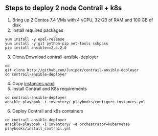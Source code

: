 
## Steps to deploy 2 node Contrail + k8s 

1. Bring up 2 Centos 7.4 VMs with 4 vCPU, 32 GB of RAM and 100 GB of disk
2. Install required packages
```
yum install -y epel-release
yum install -y git python-pip net-tools sshpass
pip install ansible==2.4.2.0
```
3. Clone/Download  contrail-ansible-deployer
```
cd
git clone http://github.com/Juniper/contrail-ansible-deployer
cd contrail-ansible-deployer
```
4. Copy [instances.yaml](https://github.com/urao/contrail5_deployments/blob/master/ansible_deployer/working-instance-files/instance_contrail_k8s.yaml)
5. Install Contrail and K8s requirements
```
cd contrail-ansible-deployer
ansible-playbook -i inventory/ playbooks/configure_instances.yml 
```
6. Deploy Contrail and k8s containers
```
cd contrail-ansible-deployer
ansible-playbook -i inventory/ -e orchestrator=kubernetes playbooks/install_contrail.yml
```
